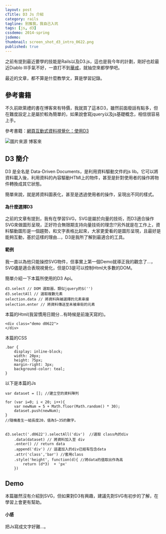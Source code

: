 ```yaml
---
layout: post
cTitle: D3 Js 介紹
category: rails
tagline: 別推我，我自己入坑
tags: [js, d3]
cssdemo: 2014-spring
jsdemo: 
thumbnail: screen_shot_d3_intro_0622.png
published: true
---
```



之前有提到最近要學的技能是Rails以及D3.js，這也是我今年的計劃，剛好也趁最近Diablo III手氣不好，一直打不到[華戒](http://tw.battle.net/d3/zh/item/ring-of-royal-grandeur-3qRFop)，就抽空來都學學吧。

最近的文章，都不算是什麼教學文，算是學習記錄。

<!-- more -->

## 參考書籍

不久前歐萊禮的書在博客來有特價，我就買了這本D3，雖然前面廢話有點多，但在難度設定上是屬於較為簡單的，如果說會寫jquery以及js基礎概念，相信很容易上手。

參考書籍：[網頁互動式資料視覺化：使用D3](http://www.books.com.tw/products/0010621239)

![圖片來源 博客來](http://im1.book.com.tw/image/getImage?i=http://www.books.com.tw/img/001/062/12/0010621239.jpg&w=348&h=348)

## D3 簡介

D3 是全名是 Data-Driven Documents，是利用資料驅動文件的js lib。它可以將資料載入後，利用資料的內容驅動HTMl上的物件，甚至是針對使用者的操作將物件轉換成其它狀態。

簡單來說，就是將資料圖表化，甚至是透過使用者的操作，呈現出不同的樣式。

#### 為什麼選擇D3

之前的文章有提到，我有在學習SVG，SVG是屬於向量的技術，而D3適合操作SVG來做圖形呈現，正好符合無限期支持向量技術的理念!?另外就是在工作上，資料驅動圖形是一個趨勢，和文字表格比起來，大家更愛看的是圖形呈現，且最好是能夠互動，基於這樣的理由...，D3是我所了解到最適合的工具。


#### 範例

我一直以為他只能操控SVG物件，但事實上第一個Demo就導正我的觀念了...，SVG儘是適合表現視覺化，但是D3是可以控制Html大多數的DOM。

簡單介紹一下本篇所使用的D3 Api。

	d3.select // DOM 選取器，類似jquery的$('')
	d3.selectAll // 選取複數元素
	selection.data // 將資料與被選擇的元素串接
	selection.enter // 將資料傳送至未被串街的元素


本篇的Html(我習慣用日期分...有時候是前幾天寫的)。
	
	<div class="demo d0622">
	</div>

本篇的CSS

	.bar {
		display: inline-block;
		width: 20px;
		height: 75px;
		margin-right: 3px;
		background-color: teal;
	}


以下是本篇的Js

	
	var dataset = []; //建立空的資料陣列

	for (var i=0; i < 20; i++){
		var newNum = 5 + Math.floor(Math.random() * 30);
		dataset.push(newNum);
	}
	//隨機產生一組長度20，值為5~35的數字。
	

	d3.select('.d0622').selectAll('div')  //選取 class內的div
		.data(dataset) // 將資料加入至 div
		.enter() // return data
		.append('div') // 這邊加入的div已經有包含data
		.attr('class','bar') //套用class
		.style('height', function(d){ //將data的值取出作為高
			return (d*3)  + 'px'
		})

## Demo

<div class="demo d0622"> </div>	

本篇雖然沒有介紹到SVG，但如果對D3有興趣，建議先對SVG有初步的了解，在學習上會更有幫助。

<style>
	.bar {
		display: inline-block;
		width: 20px;
		height: 75px;
		margin-right: 3px;
		background-color: teal;
	}
</style>
<script>
    var dataset = [];

	for (var i=0; i < 20; i++){
		var newNum = 5 + Math.floor(Math.random() * 30);
		dataset.push(newNum);
	}

	d3.select('.d0622').selectAll('div')
		.data(dataset) // D3 data computing
		.enter() 
		.append('div')
		.attr('class','bar')
		.style('height', function(d){
			return (d*3)  + 'px'
		})	

	console.log(dataset)
	
</script>




#### 小感

把Js寫成文字好難...。

